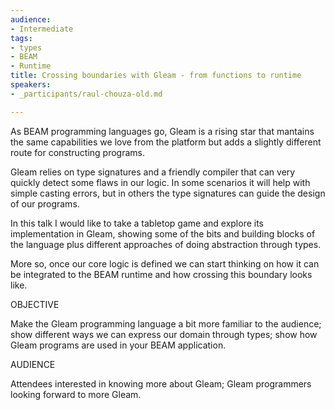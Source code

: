 ```yaml
---
audience:
- Intermediate
tags:
- types
- BEAM
- Runtime
title: Crossing boundaries with Gleam - from functions to runtime
speakers:
- _participants/raul-chouza-old.md

---
```

As BEAM programming languages go, Gleam is a rising star that mantains the same capabilities we love from the platform but adds a slightly different route for constructing programs.  
  
Gleam relies on type signatures and a friendly compiler that can very quickly detect some flaws in our logic. In some scenarios it will help with simple casting errors, but in others the type signatures can guide the design of our programs.  
  
In this talk I would like to take a tabletop game and explore its implementation in Gleam, showing some of the bits and building blocks of the language plus different approaches of doing abstraction through types.  
  
More so, once our core logic is defined we can start thinking on how it can be integrated to the BEAM runtime and how crossing this boundary looks like.

OBJECTIVE

Make the Gleam programming language a bit more familiar to the audience; show different ways we can express our domain through types; show how Gleam programs are used in your BEAM application.

AUDIENCE

Attendees interested in knowing more about Gleam; Gleam programmers looking forward to more Gleam.